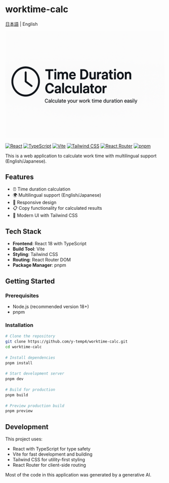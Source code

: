# worktime-calc

[日本語](./README_ja.md) | English

![OGP](./public/ogp_en.png)

[![React](https://img.shields.io/badge/React-19.1.0-61DAFB?logo=react&logoColor=white)](https://reactjs.org/)
[![TypeScript](https://img.shields.io/badge/TypeScript-5.8.3-3178C6?logo=typescript&logoColor=white)](https://www.typescriptlang.org/)
[![Vite](https://img.shields.io/badge/Vite-6.3.5-646CFF?logo=vite&logoColor=white)](https://vitejs.dev/)
[![Tailwind CSS](https://img.shields.io/badge/Tailwind%20CSS-4.1.10-06B6D4?logo=tailwindcss&logoColor=white)](https://tailwindcss.com/)
[![React Router](https://img.shields.io/badge/React%20Router-7.6.2-CA4245?logo=reactrouter&logoColor=white)](https://reactrouter.com/)
[![pnpm](https://img.shields.io/badge/pnpm-10.12.1-F69220?logo=pnpm&logoColor=white)](https://pnpm.io/)

This is a web application to calculate work time with multilingual support (English/Japanese).

## Features

- ⏰ Time duration calculation
- 🌍 Multilingual support (English/Japanese)
- 📱 Responsive design
- 📋 Copy functionality for calculated results
- 🎨 Modern UI with Tailwind CSS

## Tech Stack

- **Frontend**: React 18 with TypeScript
- **Build Tool**: Vite
- **Styling**: Tailwind CSS
- **Routing**: React Router DOM
- **Package Manager**: pnpm

## Getting Started

### Prerequisites

- Node.js (recommended version 18+)
- pnpm

### Installation

```bash
# Clone the repository
git clone https://github.com/y-temp4/worktime-calc.git
cd worktime-calc

# Install dependencies
pnpm install

# Start development server
pnpm dev

# Build for production
pnpm build

# Preview production build
pnpm preview
```

## Development

This project uses:
- React with TypeScript for type safety
- Vite for fast development and building
- Tailwind CSS for utility-first styling
- React Router for client-side routing

Most of the code in this application was generated by a generative AI.
